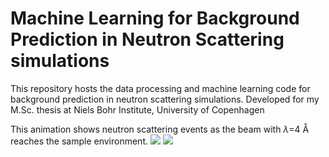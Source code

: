 # Machine Learning for Background Prediction in Neutron Scattering simulations
This repository hosts the data processing and machine learning code for background prediction in neutron scattering simulations. Developed for my M.Sc. thesis at Niels Bohr Institute, University of Copenhagen

This animation shows neutron scattering events as the beam with $\lambda$=4 Å reaches the sample environment.
![](https://github.com/pkaracosta/Machine_Learning_background_prediction/blob/main/animation/zy_animation_4_full.gif)
![](https://github.com/pkaracosta/Machine_Learning_background_prediction/blob/main/animation/zx_animation_4_full.gif)
